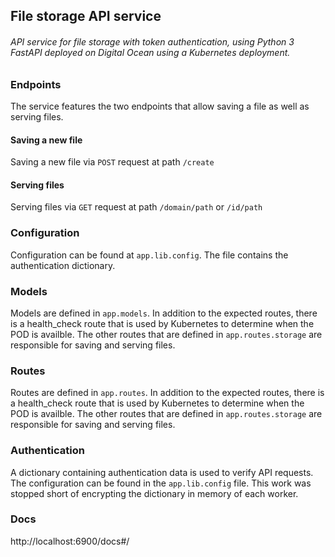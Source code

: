 ## File storage API service
###### API service for file storage with token authentication, using Python 3 FastAPI deployed on Digital Ocean using a Kubernetes deployment.

### Endpoints
The service features the two endpoints that allow saving a file as well as serving files.

#### Saving a new file
Saving a new file via `POST` request at path `/create`

#### Serving files
Serving files via `GET` request at path `/domain/path` or `/id/path`

### Configuration
Configuration can be found at `app.lib.config`. The file contains the authentication dictionary.

### Models
Models are defined in `app.models`. In addition to the expected routes, there is a health_check route that is used by Kubernetes to determine when the POD is availble. The other routes that are defined in `app.routes.storage` are responsible for saving and serving files.

### Routes
Routes are defined in `app.routes`. In addition to the expected routes, there is a health_check route that is used by Kubernetes to determine when the POD is availble. The other routes that are defined in `app.routes.storage` are responsible for saving and serving files.

### Authentication
A dictionary containing authentication data is used to verify API requests. The configuration can be found in the `app.lib.config` file. This work was stopped short of encrypting the dictionary in memory of each worker.

### Docs

http://localhost:6900/docs#/


